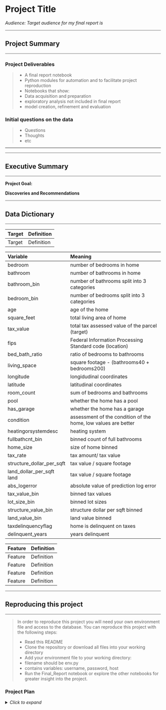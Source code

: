 # Project Title
*Audience: Target audience for my final report is*


<hr style="background-color:silver;height:3px;" />

## Project Summary
<hr style="background-color:silver;height:3px;" />

### Project Deliverables
> - A final report notebook
> - Python modules for automation and to facilitate project reproduction
> - Notebooks that show:
>  - Data acquisition and preparation 
>  - exploratory analysis not included in final report
>  - model creation, refinement and evaluation

### Initial questions on the data

>  - Questions
>  - Thoughts
>  - etc

---

<hr style="background-color:silver;height:3px;" />

## Executive Summary
<hr style="background-color:silver;height:3px;" />

**Project Goal:**

**Discoveries and Recommendations**


<hr style="background-color:silver;height:3px;" />

## Data Dictionary
<hr style="background-color:silver;height:3px;" />

|Target|Definition|
|:-------|:----------|
| Target | Definition|

|Variable|	Meaning|
|:-------|:----------|
|bedroom|	number of bedrooms in home|
|bathroom|number of bathrooms in home|
|bathroom_bin|	number of bathrooms split into 3 categories|
|bedroom_bin|	number of bedrooms split into 3 categories|
|age|	age of the home|
|square_feet|	total living area of home|
|tax_value|	total tax assessed value of the parcel (target)|
|fips|	Federal Information Processing Standard code (location)|
|bed_bath_ratio|	ratio of bedrooms to bathrooms|
|living_space|	square footage - (bathrooms40 + bedrooms200)|
|longitude|longidudinal coordinates|
|latitude| latitudinal coordinates|
|room_count|	sum of bedrooms and bathrooms|
|pool|	whether the home has a pool|
|has_garage|	whether the home has a garage|
|condition|	assessment of the condition of the home, low values are better|
|heatingorsystemdesc|	heating system|
|fullbathcnt_bin|	binned count of full bathrooms|
|home_size|	size of home binned|
|tax_rate|	tax amount/ tax value|
|structure_dollar_per_sqft|	tax value / square footage|
|land_dollar_per_sqft	land| tax value / square footage|
|abs_logerror|	absolute value of prediction log error|
|tax_value_bin|	binned tax values|
|lot_size_bin|	binned lot sizes|
|structure_value_bin|	structure dollar per sqft binned|
|land_value_bin|	land value binned|
|taxdelinquencyflag|	home is delinquent on taxes|
|delinquent_years|	years delinquent|

|Feature|Definition|
|:-------|:----------|
| Feature       | Definition |
| Feature        | Definition |
| Feature       | Definition |
| Feature        | Definition 


<hr style="background-color:silver;height:3px;" />

## Reproducing this project
<hr style="background-color:silver;height:3px;" />

> In order to reproduce this project you will need your own environment file and access to the database. You can reproduce this project with the following steps:
> - Read this README
> - Clone the repository or download all files into your working directory
> - Add your environment file to your working directory:
>  - filename should be env.py
>  - contains variables: username, password, host
> - Run the Final_Report notebook or explore the other notebooks for greater insight into the project.

### Project Plan 

<details>
  <summary><i>Click to expand</i></summary>
  <ul>
   <li><b>Acquire</b> data from XXXX</li>
    <li>Clean and <b>prepare</b>data for the exploration. </li>
    <li>Create wrangle.py to store functions I created to automate the cleaning and preparation process.</li>
    <li>Separate train, validate, test subsets and scaled data.</li>
    <li><b>Explore</b> the data through visualizations; Document findings and takeaways.</li>
    <li>Perform <b>modeling</b>:
    <ul>
        <li>Identify model evaluation criteria</li>
        <li>Create at least three different models.</li>
        <li>Evaluate models on appropriate data subsets.</li>
    </ul>
    </li>
    <li>Create <b>Final Report</b> notebook with a curtailed version of the above steps.</li>
    <li>Create and review README. </li>
    
  </ul>
</details
